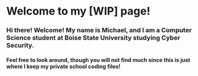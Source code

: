 # Welcome to my [WIP] page!

### Hi there! Welcome! My name is Michael, and I am a Computer Science student at Boise State University studying Cyber Security. ##

#### Feel free to look around, though you will not find much since this is just where I keep my private school coding files!
